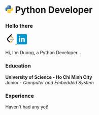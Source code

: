 # <img src=".assets/image/python.png" width="24px"> Python Developer

### Hello there

<a href="https://leetcode.com/duongg711">
    <img src=".assets/image/leetcode.png" width="32px">
</a>
<a href="https://www.linkedin.com/in/duongg711">
    <img src=".assets/image/linkedin.png" width="32px">
</a>

Hi, I'm Duong, a Python Developer...

### Education

**University of Science - Ho Chi Minh City** \
Junior - _Computer and Embedded System_

### Experience

Haven't had any yet!

